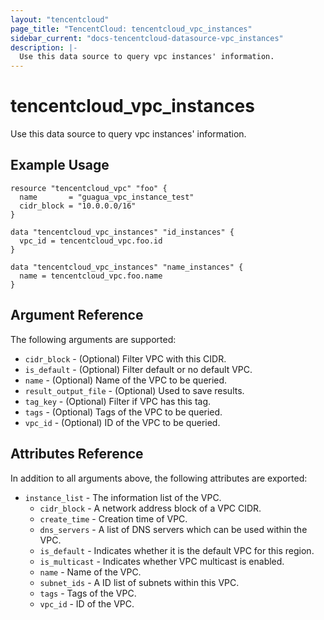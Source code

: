 ```yaml
---
layout: "tencentcloud"
page_title: "TencentCloud: tencentcloud_vpc_instances"
sidebar_current: "docs-tencentcloud-datasource-vpc_instances"
description: |-
  Use this data source to query vpc instances' information.
---
```


# tencentcloud_vpc_instances

Use this data source to query vpc instances' information.

## Example Usage

```hcl
resource "tencentcloud_vpc" "foo" {
  name       = "guagua_vpc_instance_test"
  cidr_block = "10.0.0.0/16"
}

data "tencentcloud_vpc_instances" "id_instances" {
  vpc_id = tencentcloud_vpc.foo.id
}

data "tencentcloud_vpc_instances" "name_instances" {
  name = tencentcloud_vpc.foo.name
}
```

## Argument Reference

The following arguments are supported:

* `cidr_block` - (Optional) Filter VPC with this CIDR.
* `is_default` - (Optional) Filter default or no default VPC.
* `name` - (Optional) Name of the VPC to be queried.
* `result_output_file` - (Optional) Used to save results.
* `tag_key` - (Optional) Filter if VPC has this tag.
* `tags` - (Optional) Tags of the VPC to be queried.
* `vpc_id` - (Optional) ID of the VPC to be queried.

## Attributes Reference

In addition to all arguments above, the following attributes are exported:

* `instance_list` - The information list of the VPC.
  * `cidr_block` - A network address block of a VPC CIDR.
  * `create_time` - Creation time of VPC.
  * `dns_servers` - A list of DNS servers which can be used within the VPC.
  * `is_default` - Indicates whether it is the default VPC for this region.
  * `is_multicast` - Indicates whether VPC multicast is enabled.
  * `name` - Name of the VPC.
  * `subnet_ids` - A ID list of subnets within this VPC.
  * `tags` - Tags of the VPC.
  * `vpc_id` - ID of the VPC.


